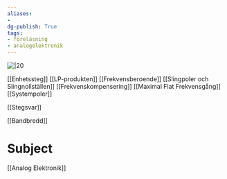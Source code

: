 ```yaml
---
aliases: 
- 
dg-publish: True
tags: 
- föreläsning
- analogelektronik
---
```

![|20](https://media.tenor.com/images/95523cfdc086360b01f395060e4e89df/tenor.gif)

[[Enhetssteg]]
[[LP-produkten]]
[[Frekvensberoende]]
[[Slingpoler och Slingnollställen]]
[[Frekvenskompensering]]
[[Maximal Flat Frekvensgång]]
[[Systempoler]]

[[Stegsvar]]

[[Bandbredd]]


# Subject
[[Analog Elektronik]]